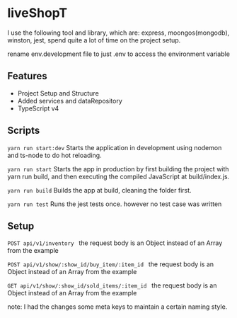 # liveShopT

I use the following tool and library, which are: express, moongos(mongodb), winston, jest, spend quite a lot of time on the project setup.

rename env.development file to just .env to access the environment variable

## Features
 - Project Setup and Structure
 - Added services and dataRepository
 - TypeScript v4

## Scripts
```yarn run start:dev```
Starts the application in development using nodemon and ts-node to do hot reloading.

```yarn run start```
Starts the app in production by first building the project with yarn run build, and then executing the compiled JavaScript at build/index.js.

```yarn run build```
Builds the app at build, cleaning the folder first.

```yarn run test```
Runs the jest tests once. however no test case was written 

## Setup

 ```POST api/v1/inventory ```
    the request body is an Object instead of an Array from the example

 ```POST api/v1/show/:show_id/buy_item/:item_id ```
    the request body is an Object instead of an Array from the example

 ```GET api/v1/show/:show_id/sold_items/:item_id ```
    the request body is an Object instead of an Array from the example

note: I had the changes some meta keys to maintain a certain naming style.